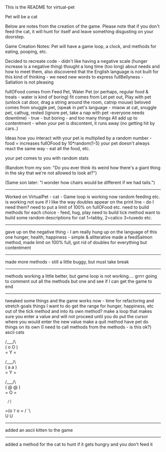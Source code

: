 This is the README for virtual-pet

Pet will be a cat

Below are notes from the creation of the game.
Please note that if you don't feed the cat, it will hunt for itself 
and leave something disgusting on your doorstep.

Game Creation Notes:
Pet will have a game loop, a clock, 
and methods for eating, pooping, etc.

Decided to recreate code - didn't like having a negative scale (hunger increase is a negative thing)
thought a long time (too long) about needs and how to meet them, 
also discovered that the English language is not built for this kind of thinking - we need new words to 
express fullBellyness - Satiation is not pleasing 

fullOFood
comes from Feed Pet, Water Pet (or perhaps, regular food & treats - water is kind of boring)
fit
comes from Let pet out,  Play with pet (unlock cat door, drag a string around the room, catnip mouse)
beloved
comes from snuggle pet, (speak in pet's language - miaow at cat, snuggle pet, cathug,
rested (ignore pet, take a nap with pet -everyone needs downtime) - true - but boring - and too many things
All add up to contentment - when your pet is discontent, it runs away (no getting hit by cars..)
 
 Ideas
how you interact with your pet is multiplied by a random number -  food = increases fullOFood by 10*random(1-5)
your pet doesn't always react the same way - eat all the food, etc.

your pet comes to you with random stats

 (Random from my son: "Do you ever think its weird how there's a giant thing in the sky that we're not allowed to look at?")
 
(Same son later: "I wonder how chairs would be different if we had tails.")

*****
Worked on VirtualPet - cat -
Game loop is working now
random feeding etc. is working
not sure if I like the way doubles appear on the print line - do I need them?
need to put a limit of 100% on fullOFood etc.
need to build methods for each choice - feed, hug, play
need to build tick method
want to build some random descriptions for cat 1=tabby, 2=calico 3=tuxedo etc.

*****
gave up on the negative thing - I am really hung up on the language of this one
hunger, health, happiness - simple & alliterative
made a feedSalmon method, made limit on 100% full, got rid of doubles for everything but contentment

*****
made more methods - still a little buggy, but must take break

****
methods working a little better, but game loop is not working....  grrrr
going to comment out all the methods but one and see if I can get the game to end
*****
tweaked some things and the game works now - time for refactoring and stretch goals
things I want to do
get the range for hunger, happiness, etc out of the tick method and into its own method?
make a loop that makes sure you enter a value and will not proceed until you do
put the cursor where you would enter the new value
make a quit method
have pet do things on its own  (I need to call methods from the methods - is this ok?)
ascii cats

   /\___/\      
  ( o   O )  
   =  Y  = 

   /\___/\      
  ( a   a )  
   =  Y  = 

   /\___/\      
  ( @   @ )  
   =  O  = 
 
   
     /|
  =(o  ` 7
     ` o =
   /   `\  
   U U 
   
   *****
   added an ascii kitten to the game
   
   *****
   added a method for the cat to hunt if it gets hungry
   and you don't feed it
   
   
   
   
   

